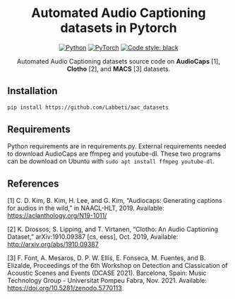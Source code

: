 <div align="center">

# Automated Audio Captioning datasets in Pytorch

<a href="https://www.python.org/"><img alt="Python" src="https://img.shields.io/badge/-Python 3.8+-blue?style=for-the-badge&logo=python&logoColor=white"></a>
<a href="https://pytorch.org/get-started/locally/"><img alt="PyTorch" src="https://img.shields.io/badge/-PyTorch 1.10.1-ee4c2c?style=for-the-badge&logo=pytorch&logoColor=white"></a>
<a href="https://black.readthedocs.io/en/stable/"><img alt="Code style: black" src="https://img.shields.io/badge/code%20style-black-black.svg?style=for-the-badge&labelColor=gray"></a>

Automated Audio Captioning datasets source code on **AudioCaps** [1], **Clotho** [2], and **MACS** [3] datasets.

</div>

## Installation
```bash
pip install https://github.com/Labbeti/aac_datasets
```

## Requirements
Python requirements are in requirements.py.
External requirements needed to download AudioCaps are ffmpeg and youtube-dl.
These two programs can be download on Ubuntu with `sudo apt install ffmpeg youtube-dl`.

## References

[1] C. D. Kim, B. Kim, H. Lee, and G. Kim, “Audiocaps: Generating captions for audios in the wild,” in NAACL-HLT, 2019. Available: https://aclanthology.org/N19-1011/

[2] K. Drossos, S. Lipping, and T. Virtanen, “Clotho: An Audio Captioning Dataset,” arXiv:1910.09387 [cs, eess], Oct. 2019, Available: http://arxiv.org/abs/1910.09387

[3] F. Font, A. Mesaros, D. P. W. Ellis, E. Fonseca, M. Fuentes, and B. Elizalde, Proceedings of the 6th Workshop on Detection and Classication of Acoustic Scenes and Events (DCASE 2021). Barcelona, Spain: Music Technology Group - Universitat Pompeu Fabra, Nov. 2021. Available: https://doi.org/10.5281/zenodo.5770113
